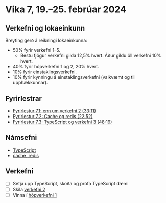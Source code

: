 # Vika 7, 19.–25. febrúar 2024

## Verkefni og lokaeinkunn

Breyting gerð á reikningi lokaeinkunna:

- 50% fyrir verkefni 1–5.
  - Bestu fjögur verkefni gilda 12,5% hvert. Áður gildu öll verkefni 10% hvert.
- 40% fyrir hópverkefni 1 og 2, 20% hvert.
- 10% fyrir einstaklingsverkefni.
- 10% fyrir kynningu á einstaklingsverkefni (valkvæmt og til upphækkunnar).

## Fyrirlestrar

- [Fyrirlestur 7.1: enn um verkefni 2 (33:11)](https://youtu.be/fktV5PG7NQY)
- [Fyrirlestur 7.2: Cache og redis (22:52)](https://youtu.be/a4M7L_FRlV0)
- [Fyrirlestur 7.3: TypeScript og verkefni 3 (48:19)](https://youtu.be/H7cE8ByywNU)

## Námsefni

- [TypeScript](../namsefni/15.typescript/)
- [cache, redis](../namsefni/16.cache-redis/)

## Verkefni

- [ ] Setja upp TypeScript, skoða og prófa TypeScript dæmi
- [ ] Skila [verkefni 2](https://github.com/vefforritun/vef2-2024-v2)
- [ ] Vinna í [hópverkefni 1](https://github.com/vefforritun/vef2-2024-h1)
